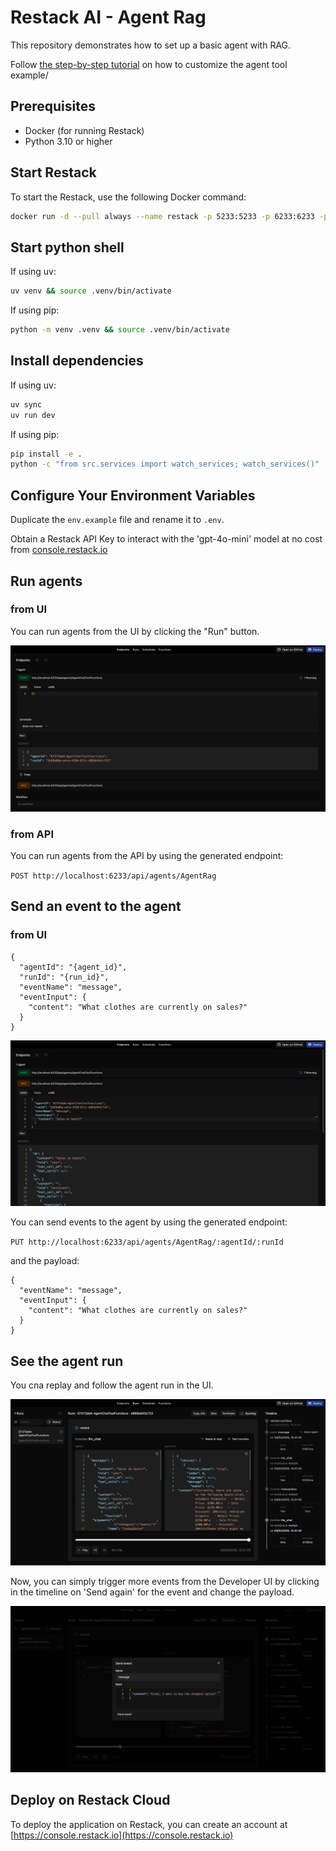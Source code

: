 # Restack AI - Agent Rag

This repository demonstrates how to set up a basic agent with RAG.

Follow [the step-by-step tutorial](https://docs.restack.io/examples/projects/agent#tutorial) on how to customize the agent tool example/

## Prerequisites

- Docker (for running Restack)
- Python 3.10 or higher

## Start Restack

To start the Restack, use the following Docker command:

```bash
docker run -d --pull always --name restack -p 5233:5233 -p 6233:6233 -p 7233:7233 -p 9233:9233 ghcr.io/restackio/restack:main
```

## Start python shell

If using uv:

```bash
uv venv && source .venv/bin/activate
```

If using pip:

```bash
python -m venv .venv && source .venv/bin/activate
```

## Install dependencies

If using uv:

```bash
uv sync
uv run dev
```

If using pip:

```bash
pip install -e .
python -c "from src.services import watch_services; watch_services()"
```

## Configure Your Environment Variables

Duplicate the `env.example` file and rename it to `.env`.

Obtain a Restack API Key to interact with the 'gpt-4o-mini' model at no cost from [console.restack.io](https://console.restack.io)

## Run agents

### from UI

You can run agents from the UI by clicking the "Run" button.

![Run agents from UI](./chat_post.png)

### from API

You can run agents from the API by using the generated endpoint:

`POST http://localhost:6233/api/agents/AgentRag`

## Send an event to the agent

### from UI

```
{
  "agentId": "{agent_id}",
  "runId": "{run_id}",
  "eventName": "message",
  "eventInput": {
    "content": "What clothes are currently on sales?"
  }
}
```

![Send event to agent](./chat_put.png)

You can send events to the agent by using the generated endpoint:

`PUT http://localhost:6233/api/agents/AgentRag/:agentId/:runId`

and the payload:

```
{
  "eventName": "message",
  "eventInput": {
    "content": "What clothes are currently on sales?"
  }
}
```

## See the agent run

You cna replay and follow the agent run in the UI.

![Replay agent run](./chat_run.png)

Now, you can simply trigger more events from the Developer UI by clicking in the timeline on 'Send again' for the event and change the payload.

![Send another message from UI](./event-send-again.png)

## Deploy on Restack Cloud

To deploy the application on Restack, you can create an account at [https://console.restack.io](https://console.restack.io)
